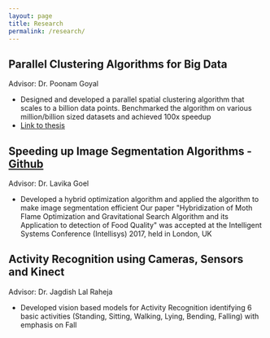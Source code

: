 ```yaml
---
layout: page
title: Research
permalink: /research/
---
```


## Parallel Clustering Algorithms for Big Data 
Advisor: Dr. Poonam Goyal
* Designed and developed a parallel spatial clustering algorithm that scales to a billion data points. Benchmarked the algorithm on various million/billion sized datasets and achieved 100x speedup
* [Link to thesis](https://drive.google.com/file/d/1nnR1hs9cqiM0P2eUTIG9iOIPRGjo1azR/view?usp=sharing)

## Speeding up Image Segmentation Algorithms - [Github](https://github.com/AdityaAS/FoodSense)
Advisor: Dr. Lavika Goel
* Developed a hybrid optimization algorithm and applied the algorithm to make image segmentation efficient
Our paper "Hybridization of Moth Flame Optimization and Gravitational Search Algorithm and its Application to detection of Food Quality" was accepted at the Intelligent Systems Conference (Intellisys) 2017, held in London, UK

## Activity Recognition using Cameras, Sensors and Kinect 
Advisor: Dr. Jagdish Lal Raheja
* Developed vision based models for Activity Recognition identifying 6 basic activities (Standing, Sitting, Walking, Lying, Bending, Falling) with emphasis on Fall
